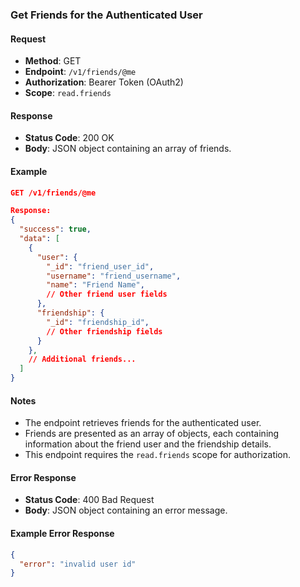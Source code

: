 ### Get Friends for the Authenticated User

#### Request

- **Method**: GET
- **Endpoint**: `/v1/friends/@me`
- **Authorization**: Bearer Token (OAuth2)
- **Scope**: `read.friends`

#### Response

- **Status Code**: 200 OK
- **Body**: JSON object containing an array of friends.

#### Example

```json
GET /v1/friends/@me

Response:
{
  "success": true,
  "data": [
    {
      "user": {
        "_id": "friend_user_id",
        "username": "friend_username",
        "name": "Friend Name",
        // Other friend user fields
      },
      "friendship": {
        "_id": "friendship_id",
        // Other friendship fields
      }
    },
    // Additional friends...
  ]
}
```

#### Notes

- The endpoint retrieves friends for the authenticated user.
- Friends are presented as an array of objects, each containing information
  about the friend user and the friendship details.
- This endpoint requires the `read.friends` scope for authorization.

#### Error Response

- **Status Code**: 400 Bad Request
- **Body**: JSON object containing an error message.

#### Example Error Response

```json
{
  "error": "invalid user id"
}
```

